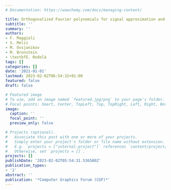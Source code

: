 ```yaml
---
# Documentation: https://wowchemy.com/docs/managing-content/

title: Orthogonalized Fourier polynomials for signal approximation and transfer
subtitle: ''
summary: ''
authors:
- F. Maggioli
- S. Melzi
- M. Ovsjanikov
- M. Bronstein
- \textbfE. Rodolà
tags: []
categories: []
date: '2021-01-01'
lastmod: 2023-02-02T06:54:32+01:00
featured: false
draft: false

# Featured image
# To use, add an image named `featured.jpg/png` to your page's folder.
# Focal points: Smart, Center, TopLeft, Top, TopRight, Left, Right, BottomLeft, Bottom, BottomRight.
image:
  caption: ''
  focal_point: ''
  preview_only: false

# Projects (optional).
#   Associate this post with one or more of your projects.
#   Simply enter your project's folder or file name without extension.
#   E.g. `projects = ["internal-project"]` references `content/project/deep-learning/index.md`.
#   Otherwise, set `projects = []`.
projects: []
publishDate: '2023-02-02T05:54:31.536580Z'
publication_types:
- '2'
abstract: ''
publication: '*Computer Graphics Forum (CGF)*'
---
```

